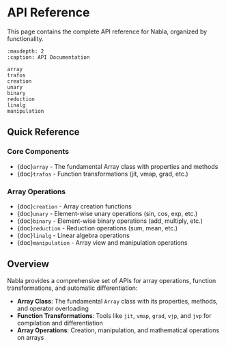 # API Reference

This page contains the complete API reference for Nabla, organized by functionality.

```{toctree}
:maxdepth: 2
:caption: API Documentation

array
trafos
creation
unary
binary
reduction
linalg
manipulation
```

## Quick Reference

### Core Components

- {doc}`array` - The fundamental Array class with properties and methods
- {doc}`trafos` - Function transformations (jit, vmap, grad, etc.)

### Array Operations

- {doc}`creation` - Array creation functions
- {doc}`unary` - Element-wise unary operations (sin, cos, exp, etc.)
- {doc}`binary` - Element-wise binary operations (add, multiply, etc.)
- {doc}`reduction` - Reduction operations (sum, mean, etc.)
- {doc}`linalg` - Linear algebra operations
- {doc}`manipulation` - Array view and manipulation operations

## Overview

Nabla provides a comprehensive set of APIs for array operations, function transformations, and automatic differentiation:

- **Array Class**: The fundamental `Array` class with its properties, methods, and operator overloading
- **Function Transformations**: Tools like `jit`, `vmap`, `grad`, `vjp`, and `jvp` for compilation and differentiation
- **Array Operations**: Creation, manipulation, and mathematical operations on arrays
